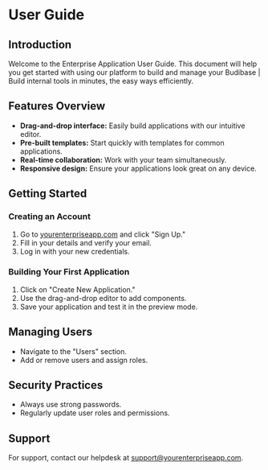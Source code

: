 # User Guide

## Introduction
Welcome to the Enterprise Application User Guide. This document will help you get started with using our platform to build and manage your Budibase | Build internal tools in minutes, the easy ways efficiently.

## Features Overview
- **Drag-and-drop interface:** Easily build applications with our intuitive editor.
- **Pre-built templates:** Start quickly with templates for common applications.
- **Real-time collaboration:** Work with your team simultaneously.
- **Responsive design:** Ensure your applications look great on any device.

## Getting Started
### Creating an Account
1. Go to [yourenterpriseapp.com](https://yourenterpriseapp.com) and click "Sign Up."
2. Fill in your details and verify your email.
3. Log in with your new credentials.

### Building Your First Application
1. Click on "Create New Application."
2. Use the drag-and-drop editor to add components.
3. Save your application and test it in the preview mode.

## Managing Users
- Navigate to the "Users" section.
- Add or remove users and assign roles.

## Security Practices
- Always use strong passwords.
- Regularly update user roles and permissions.

## Support
For support, contact our helpdesk at [support@yourenterpriseapp.com](mailto:support@yourenterpriseapp.com).
